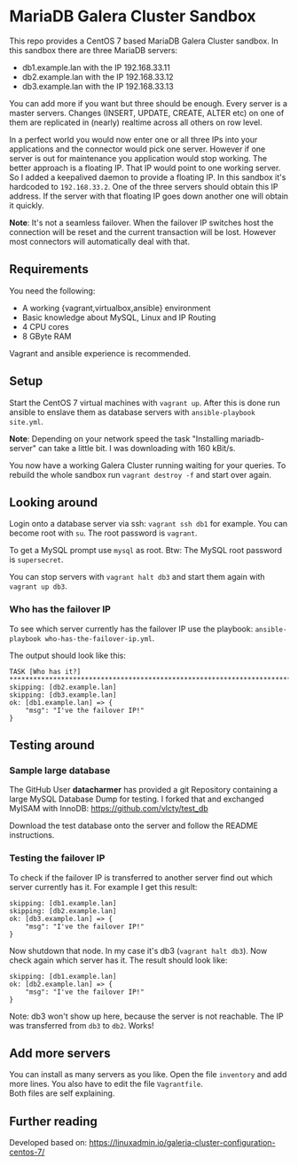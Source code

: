 # MariaDB Galera Cluster Sandbox

This repo provides a CentOS 7 based MariaDB Galera Cluster sandbox. In this sandbox there are three MariaDB servers:

* db1.example.lan with the IP 192.168.33.11
* db2.example.lan with the IP 192.168.33.12
* db3.example.lan with the IP 192.168.33.13

You can add more if you want but three should be enough. Every server is a master servers. Changes (INSERT, UPDATE, CREATE, ALTER etc) on one of them are replicated in (nearly) realtime across all others on row level.

In a perfect world you would now enter one or all three IPs into your applications and the connector would pick one server. However if one server is out for maintenance you application would stop working. The better approach is a floating IP. That IP would point to one working server.   
So I added a keepalived daemon to provide a floating IP. In this sandbox it's hardcoded to `192.168.33.2`. One of the three servers should obtain this IP address. If the server with that floating IP goes down another one will obtain it quickly.

**Note**: It's not a seamless failover. When the failover IP switches host the connection will be reset and the current transaction will be lost. However most connectors will automatically deal with that.

## Requirements

You need the following:
* A working {vagrant,virtualbox,ansible} environment
* Basic knowledge about MySQL, Linux and IP Routing
* 4 CPU cores
* 8 GByte RAM

Vagrant and ansible experience is recommended.

## Setup

Start the CentOS 7 virtual machines with `vagrant up`. After this is done run ansible to enslave them as database servers with `ansible-playbook site.yml`.

**Note**: Depending on your network speed the task "Installing mariadb-server" can take a little bit. I was downloading with 160 kBit/s.

You now have a working Galera Cluster running waiting for your queries. To rebuild the whole sandbox run `vagrant destroy -f` and start over again.

## Looking around

Login onto a database server via ssh: `vagrant ssh db1` for example. You can become root with `su`. The root password is `vagrant`.

To get a MySQL prompt use `mysql` as root. Btw: The MySQL root password is `supersecret`.

You can stop servers with `vagrant halt db3` and start them again with `vagrant up db3`.

### Who has the failover IP

To see which server currently has the failover IP use the playbook: `ansible-playbook who-has-the-failover-ip.yml`.

The output should look like this:
```
TASK [Who has it?] *************************************************************************************************************************************************************************************************************************************************************
skipping: [db2.example.lan]
skipping: [db3.example.lan]
ok: [db1.example.lan] => {
    "msg": "I've the failover IP!"
}
```

## Testing around

### Sample large database

The GitHub User **datacharmer** has provided a git Repository containing a large MySQL Database Dump for testing. I forked that and exchanged MyISAM with InnoDB: https://github.com/vlcty/test_db

Download the test database onto the server and follow the README instructions.

### Testing the failover IP

To check if the failover IP is transferred to another server find out which server currently has it. For example I get this result:

```
skipping: [db1.example.lan]
skipping: [db2.example.lan]
ok: [db3.example.lan] => {
    "msg": "I've the failover IP!"
}
```

Now shutdown that node. In my case it's db3 (`vagrant halt db3`). Now check again which server has it. The result should look like:

```
skipping: [db1.example.lan]
ok: [db2.example.lan] => {
    "msg": "I've the failover IP!"
}
```

Note: db3 won't show up here, because the server is not reachable. The IP was transferred from `db3` to `db2`. Works!

## Add more servers

You can install as many servers as you like. Open the file `inventory` and add more lines. You also have to edit the file `Vagrantfile`.   
Both files are self explaining.

## Further reading

Developed based on:
https://linuxadmin.io/galeria-cluster-configuration-centos-7/
